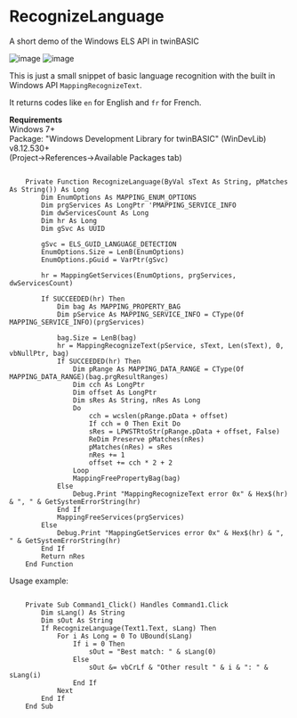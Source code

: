# RecognizeLanguage
A short demo of the Windows ELS API in twinBASIC 

 ![image](https://github.com/user-attachments/assets/93ab4456-6e1e-4f5c-90fd-90387a0a0828) ![image](https://github.com/user-attachments/assets/d905204c-f091-424a-b94c-70ad318120d1)
 

This is just a small snippet of basic language recognition with the built in Windows API `MappingRecognizeText`.

It returns codes like `en` for English and `fr` for French.

**Requirements**\
Windows 7+\
Package: "Windows Development Library for twinBASIC" (WinDevLib) v8.12.530+\
(Project->References->Available Packages tab)


```vba
 
    Private Function RecognizeLanguage(ByVal sText As String, pMatches As String()) As Long
        Dim EnumOptions As MAPPING_ENUM_OPTIONS
        Dim prgServices As LongPtr 'PMAPPING_SERVICE_INFO   
        Dim dwServicesCount As Long
        Dim hr As Long
        Dim gSvc As UUID
        
        gSvc = ELS_GUID_LANGUAGE_DETECTION
        EnumOptions.Size = LenB(EnumOptions)
        EnumOptions.pGuid = VarPtr(gSvc)
        
        hr = MappingGetServices(EnumOptions, prgServices, dwServicesCount)
        
        If SUCCEEDED(hr) Then
            Dim bag As MAPPING_PROPERTY_BAG
            Dim pService As MAPPING_SERVICE_INFO = CType(Of MAPPING_SERVICE_INFO)(prgServices)
            
            bag.Size = LenB(bag)
            hr = MappingRecognizeText(pService, sText, Len(sText), 0, vbNullPtr, bag)
            If SUCCEEDED(hr) Then
                Dim pRange As MAPPING_DATA_RANGE = CType(Of MAPPING_DATA_RANGE)(bag.prgResultRanges)
                Dim cch As LongPtr
                Dim offset As LongPtr
                Dim sRes As String, nRes As Long
                Do
                    cch = wcslen(pRange.pData + offset)
                    If cch = 0 Then Exit Do
                    sRes = LPWSTRtoStr(pRange.pData + offset, False)
                    ReDim Preserve pMatches(nRes)
                    pMatches(nRes) = sRes
                    nRes += 1
                    offset += cch * 2 + 2
                Loop
                MappingFreePropertyBag(bag)
            Else
                Debug.Print "MappingRecognizeText error 0x" & Hex$(hr) & ", " & GetSystemErrorString(hr)
            End If
            MappingFreeServices(prgServices)
        Else
            Debug.Print "MappingGetServices error 0x" & Hex$(hr) & ", " & GetSystemErrorString(hr)
        End If
        Return nRes
    End Function
   ```

Usage example:
```vba
  
    Private Sub Command1_Click() Handles Command1.Click
        Dim sLang() As String
        Dim sOut As String
        If RecognizeLanguage(Text1.Text, sLang) Then
            For i As Long = 0 To UBound(sLang)
                If i = 0 Then
                    sOut = "Best match: " & sLang(0)
                Else
                    sOut &= vbCrLf & "Other result " & i & ": " & sLang(i)
                End If
            Next
        End If
    End Sub
```
